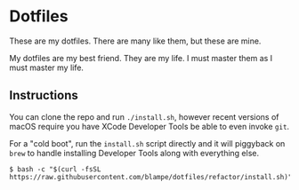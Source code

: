 # Dotfiles

These are my dotfiles. There are many like them, but these are mine.

My dotfiles are my best friend. They are my life. I must master them as I must
master my life.


## Instructions

You can clone the repo and run `./install.sh`, however recent versions of macOS
require you have XCode Developer Tools be able to even invoke `git`.

For a "cold boot", run the `install.sh` script directly and it will piggyback
on `brew` to handle installing Developer Tools along with everything else.

```
$ bash -c "$(curl -fsSL https://raw.githubusercontent.com/blampe/dotfiles/refactor/install.sh)"
```

